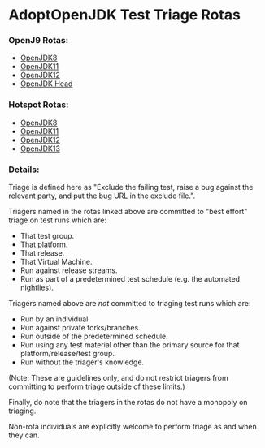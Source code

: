 # AdoptOpenJDK Test Triage Rotas

### OpenJ9 Rotas:
- [OpenJDK8](./openj9_test_triage_rotas.md#8)
- [OpenJDK11](./openj9_test_triage_rotas.md#11)
- [OpenJDK12](./openj9_test_triage_rotas.md#12)
- [OpenJDK Head](./openj9_test_triage_rotas.md#head)

### Hotspot Rotas:
- [OpenJDK8](./hotspot_test_triage_rotas.md#8)
- [OpenJDK11](./hotspot_test_triage_rotas.md#11)
- [OpenJDK12](./hotspot_test_triage_rotas.md#12)
- [OpenJDK13](./hotspot_test_triage_rotas.md#head)

### Details:

Triage is defined here as "Exclude the failing test, raise a bug against the relevant party, and put the bug URL in the exclude file.".

Triagers named in the rotas linked above are committed to "best effort" triage on test runs which are:
- That test group.
- That platform.
- That release.
- That Virtual Machine.
- Run against release streams.
- Run as part of a predetermined test schedule (e.g. the automated nightlies).

Triagers named above are *not* committed to triaging test runs which are:
- Run by an individual.
- Run against private forks/branches.
- Run outside of the predetermined schedule.
- Run using any test material other than the primary source for that platform/release/test group.
- Run without the triager's knowledge.

(Note: These are guidelines only, and do not restrict triagers from committing to perform triage outside of these limits.)

Finally, do note that the triagers in the rotas do not have a monopoly on triaging. 

Non-rota individuals are explicitly welcome to perform triage as and when they can.